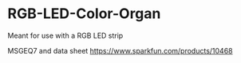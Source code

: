 # RGB-LED-Color-Organ
Meant for use with a RGB LED strip


MSGEQ7 and data sheet
https://www.sparkfun.com/products/10468


